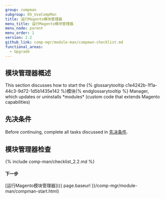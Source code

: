 ```yaml
---
group: compman
subgroup: 05_UseCompMan
title: 运行Magento模块管理器
menu_title: 运行Magento模块管理器
menu_node: parent
menu_order: 1
version: 2.2
github_link: comp-mgr/module-man/compman-checklist.md
functional_areas:
  - Upgrade
---
```


<h2 id="compman-overview">模块管理器概述</h2>
This section discusses how to start the {% glossarytooltip c1e4242b-1f1a-44c3-9d72-1d5b1435e142 %}模块{% endglossarytooltip %} Manager, which updates or uninstalls *modules* (custom code that extends Magento capabilities)

<h2 id="compman-prereq">先决条件</h2>
Before continuing, complete all tasks discussed in <a href="{{ page.baseurl }}/comp-mgr/prereq/prereq_compman.html">先决条件</a>.

## 模块管理器检查
{% include comp-man/checklist_2.2.md %}

#### 下一步
[运行Magento模块管理器]({{ page.baseurl }}/comp-mgr/module-man/compman-start.html)
